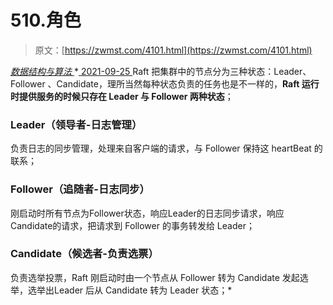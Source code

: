 <!--yml
category: 未分类
date: 0001-01-01 00:00:00
-->

# 510.角色

> 原文：[https://zwmst.com/4101.html](https://zwmst.com/4101.html)

   [ *数据结构与算法* ](https://zwmst.com/%e6%95%b0%e6%8d%ae%e7%bb%93%e6%9e%84%e4%b8%8e%e7%ae%97%e6%b3%95)*[ <time datetime="2021-09-26T01:27:44+08:00"> 2021-09-25 </time> ](https://zwmst.com/4101.html)  Raft 把集群中的节点分为三种状态：Leader、 Follower 、Candidate，理所当然每种状态负责的任务也是不一样的，**Raft 运行时提供服务的时候只存在 Leader 与 Follower 两种状态**；

### Leader（领导者-日志管理）

负责日志的同步管理，处理来自客户端的请求，与 Follower 保持这 heartBeat 的联系；

### Follower（追随者-日志同步）

刚启动时所有节点为Follower状态，响应Leader的日志同步请求，响应Candidate的请求，把请求到 Follower 的事务转发给 Leader；

### Candidate（候选者-负责选票）

负责选举投票，Raft 刚启动时由一个节点从 Follower 转为 Candidate 发起选举，选举出Leader 后从 Candidate 转为 Leader 状态；*